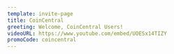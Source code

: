 ```yaml
---
template: invite-page
title: CoinCentral
greeting: Welcome, CoinCentral Users!
videoURL: https://www.youtube.com/embed/UOESx14TIZY
promoCode: coincentral
---
```


